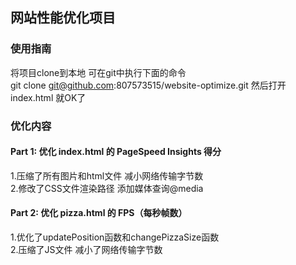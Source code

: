 ## 网站性能优化项目

### 使用指南  
将项目clone到本地 可在git中执行下面的命令   
	git clone git@github.com:807573515/website-optimize.git 
然后打开index.html 就OK了
### 优化内容

#### Part 1: 优化 index.html 的 PageSpeed Insights 得分  
1.压缩了所有图片和html文件 减小网络传输字节数  
2.修改了CSS文件渲染路径 添加媒体查询@media  

#### Part 2: 优化 pizza.html 的 FPS（每秒帧数）
1.优化了updatePosition函数和changePizzaSize函数  
2.压缩了JS文件 减小了网络传输字节数

